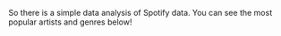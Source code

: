 So there is a simple data analysis of Spotify data. You can see the most popular artists and genres below!
